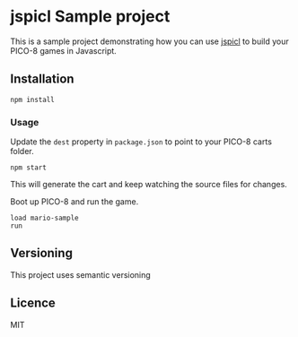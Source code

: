 # jspicl Sample project
This is a sample project demonstrating how you can use [jspicl](https://github.com/AgronKabashi/jspicl) to build your PICO-8 games in Javascript.

## Installation
```
npm install
```

### Usage
Update the `dest` property in `package.json` to point to your PICO-8 carts folder.


```
npm start
```

This will generate the cart and keep watching the source files for changes.

Boot up PICO-8 and run the game.

```
load mario-sample
run
```

## Versioning
This project uses semantic versioning

## Licence
MIT